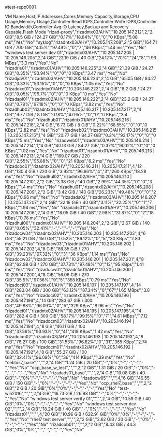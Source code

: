 #test-repo0001

VM Name,Host,IP Addresses,Cores,Memory Capacity,Storage,CPU Usage,Memory Usage,Controller Read IOPS,Controller Write IOPS,Controller IO Bandwidth,Controller Avg IO Latency,Backup and Recovery Capable,Flash Mode
"rizad-proxy","rizadntx03/AHV","10.205.147.212",2,"2 GiB","8.5 GiB / 124.27 GiB","0.17%","18.84%","0","0","0 KBps","5.08 ms","Yes","No"
"syslog","rizadntx03/AHV","10.205.147.208",2,"5 GiB","164.71 GiB / 700 GiB","4.15%","97.49%","0","7","46 KBps","1.44 ms","Yes","No"
"windows test server dev 01","rizadntx03/AHV","10.205.147.205 | 10.205.146.205",2,"4 GiB","22.19 GiB / 40 GiB","24.12%","70%","24","8","1.93 MBps","3.3 ms","Yes","No"
"rizadrls01","rizadntx01/AHV","10.205.146.225",2,"4 GiB","21.39 GiB / 24.27 GiB","0.35%","93.94%","0","0","0 KBps","3.47 ms","Yes","No"
"rizadjdv01","rizadntx03/AHV","10.205.146.224",2,"4 GiB","65.05 GiB / 84.27 GiB","0.33%","53.15%","0","0","0 KBps","1.05 ms","Yes","No"
"rizaddxc01","rizadntx01/AHV","10.205.146.223",2,"4 GiB","8.2 GiB / 24.27 GiB","0.05%","96.7%","0","0","0 KBps","0 ms","Yes","No"
"rizadapl01","rizadntx02/AHV","10.205.146.222",2,"4 GiB","23.2 GiB / 24.27 GiB","0.79%","97.18%","0","0","0 KBps","3.82 ms","Yes","No"
"rizadhub02","rizadntx01/AHV","10.205.146.217 | 10.205.147.217",2,"4 GiB","6.77 GiB / 8 GiB","0.18%","47.95%","0","0","0 KBps","3.4 ms","Yes","No"
"rizadhub01","rizadntx01/AHV","10.205.146.216 | 10.205.147.216",2,"4 GiB","6.73 GiB / 8 GiB","0.22%","68.55%","0","0","0 KBps","2.82 ms","Yes","No"
"rizadweb02","rizadntx03/AHV","10.205.146.215 | 10.205.147.215",1,"4 GiB","20.77 GiB / 84.27 GiB","0.3%","93.17%","0","0","0 KBps","5 ms","Yes","No"
"rizadweb01","rizadntx03/AHV","10.205.146.214 | 10.205.147.214",1,"4 GiB","40.13 GiB / 84.27 GiB","0.37%","90.12%","0","0","0 KBps","1.02 ms","Yes","No"
"rizadbot01","rizadntx01/AHV","10.205.146.213 | 10.205.147.213",2,"4 GiB","169.07 GiB / 220 GiB","2.55%","95.88%","0","0","21 KBps","6.2 ms","Yes","No"
"rizaddoc01","rizadntx02/AHV","10.205.146.211 | 10.205.147.211",4,"12 GiB","130.4 GiB / 220 GiB","3.93%","96.96%","4","3","260 KBps","18.28 ms","Yes","No"
"rizadhul02","rizadntx02/AHV","10.205.146.210 | 10.205.147.210",2,"2 GiB","3.38 GiB / 140 GiB","2.99%","44.35%","0","0","3 KBps","1.4 ms","Yes","No"
"rizadhul01","rizadntx02/AHV","10.205.146.208 | 10.205.147.209",2,"2 GiB","3.42 GiB / 140 GiB","26.23%","49.48%","0","0","2 KBps","0.96 ms","Yes","No"
"rizadads02","rizadntx03/AHV","10.205.146.207 | 10.205.147.207",2,"4 GiB","32.18 GiB / 40 GiB","3.11%","32.25%","0","1","7 KBps","1.94 ms","Yes","No"
"rizadads01","rizadntx01/AHV","10.205.146.206 | 10.205.147.206",2,"4 GiB","18.05 GiB / 40 GiB","2.98%","31.87%","0","2","18 KBps","0.78 ms","Yes","No"
"rizadhul00","rizadntx01/AHV","10.205.146.204",2,"2 GiB","2.67 GiB / 140 GiB","0.05%","32.41%","-","-","-","-","Yes","No"
"rizadocw04","rizadntx02/AHV","10.205.146.203 | 10.205.147.203",4,"6 GiB","55.21 GiB / 150 GiB","17.52%","86.12%","0","5","30 KBps","2.83 ms","Yes","No"
"rizadocw03","rizadntx01/AHV","10.205.146.202 | 10.205.147.202",4,"8 GiB","86.35 GiB / 270 GiB","39.23%","97.32%","0","3","36 KBps","1.14 ms","Yes","No"
"rizadocw02","rizadntx03/AHV","10.205.146.201 | 10.205.147.201",4,"8 GiB","62.98 GiB / 270 GiB","37.73%","97.48%","0","13","95 KBps","1.41 ms","Yes","No"
"rizadocw01","rizadntx01/AHV","10.205.146.200 | 10.205.147.200",4,"8 GiB","56.06 GiB / 270 GiB","35.5%","97.56%","9","5","358 KBps","0.79 ms","Yes","No"
"rizadoci03","rizadntx01/AHV","10.205.146.197 | 10.205.147.197",4,"14 GiB","283.04 GiB / 300 GiB","63.12%","87.34%","0","67","1.65 MBps","3.8 ms","Yes","No"
"rizadoci02","rizadntx03/AHV","10.205.146.196 | 10.205.147.196",4,"14 GiB","283.67 GiB / 300 GiB","49.88%","96.09%","0","5","329 KBps","8.96 ms","Yes","No"
"rizadoci01","rizadntx02/AHV","10.205.146.195 | 10.205.147.195",4,"14 GiB","282.4 GiB / 300 GiB","58.17%","99.15%","0","71","4.61 MBps","17.12 ms","Yes","No"
"rizadocm03","rizadntx02/AHV","10.205.146.194 | 10.205.147.194",4,"8 GiB","46.11 GiB / 100 GiB","37.56%","93.93%","0","41","419 KBps","1.42 ms","Yes","No"
"rizadocm02","rizadntx03/AHV","10.205.146.193 | 10.205.147.193",4,"8 GiB","78.27 GiB / 100 GiB","31.53%","96.82%","0","31","365 KBps","2.74 ms","Yes","No"
"rizadocm01","rizadntx02/AHV","10.205.146.192 | 10.205.147.192",4,"8 GiB","55.27 GiB / 100 GiB","32.41%","96.09%","0","36","414 KBps","1.39 ms","Yes","No"
"cebtos7_base","","",2,"4 GiB","1.24 GiB / 20 GiB","-","0%","-","-","-","-","Yes","No"
"ocp_base_w_test","","",2,"2 GiB","1.31 GiB / 20 GiB","-","0%","-","-","-","-","Yes","No"
"rizadads01_base","","",2,"4 GiB","10.08 GiB / 40 GiB","-","0%","-","-","-","-","Yes","No"
"rizadocw05","","",4,"6 GiB","49.55 GiB / 150 GiB","-","0%","-","-","-","-","Yes","No"
"ocp_rhel7_base","","",2,"2 GiB","2 GiB / 20 GiB","0%","0%","-","-","-","-","Yes","No"
"test-win2016","","",2,"4 GiB","16.73 GiB / 26.98 GiB","-","0%","-","-","-","-","Yes","No"
"windows test server verify 01","","",2,"4 GiB","10.59 GiB / 40 GiB","0%","0%","-","-","-","-","Yes","No"
"windows test server dev 02","","",2,"4 GiB","18.24 GiB / 40 GiB","-","0%","-","-","-","-","Yes","No"
"rizadsat01","","",4,"20 GiB","10.96 GiB / 622.91 GiB","0%","0%","-","-","-","-","Yes","No"
"rhel7 test server","","",2,"2 GiB","2.62 GiB / 20 GiB","-","0%","-","-","-","-","Yes","No"
"rizadcob01","","",2,"2 GiB","8.43 GiB / 44.3 GiB","0%","0%","-","-","-","-","Yes","No"
